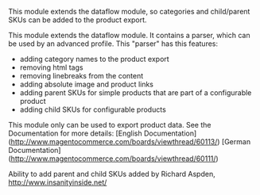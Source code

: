 This module extends the dataflow module, so categories and child/parent SKUs can be added to the product export.

This module extends the dataflow module. It contains a parser, which can be used by an advanced profile. This &quot;parser&quot; has this features:
* adding category names to the product export
* removing html tags
* removing linebreaks from the content
* adding absolute image and product links
* adding parent SKUs for simple products that are part of a configurable product
* adding child SKUs for configurable products

This module only can be used to export product data. See the Documentation for more details: 
[English Documentation] (http://www.magentocommerce.com/boards/viewthread/60113/)
[German Documentation] (http://www.magentocommerce.com/boards/viewthread/60111/)

Ability to add parent and child SKUs added by Richard Aspden, http://www.insanityinside.net/</description>